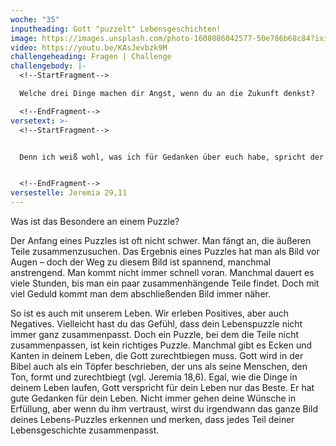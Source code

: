 ```yaml
---
woche: "35"
inputheading: Gott "puzzelt" Lebensgeschichten!
image: https://images.unsplash.com/photo-1608086042577-50e786b68c84?ixid=MXwxMjA3fDB8MHxwaG90by1wYWdlfHx8fGVufDB8fHw%3D&ixlib=rb-1.2.1&auto=format&fit=crop&w=1350&q=80
video: https://youtu.be/KAsJevbzk9M
challengeheading: Fragen | Challenge
challengebody: |-
  <!--StartFragment-->

  Welche drei Dinge machen dir Angst, wenn du an die Zukunft denkst?

  <!--EndFragment-->
versetext: >-
  <!--StartFragment-->


  Denn ich weiß wohl, was ich für Gedanken über euch habe, spricht der HERR: Gedanken des Friedens und nicht des Leides, dass ich euch gebe das Ende, des ihr wartet.


  <!--EndFragment-->
versestelle: Jeremia 29,11
---
```

<!--StartFragment-->

Was ist das Besondere an einem Puzzle?

Der Anfang eines Puzzles ist oft nicht schwer. Man fängt an, die äußeren Teile zusammenzusuchen. Das Ergebnis eines Puzzles hat man als Bild vor Augen – doch der Weg zu diesem Bild ist spannend, manchmal anstrengend. Man kommt nicht immer schnell voran. Manchmal dauert es viele Stunden, bis man ein paar zusammenhängende Teile findet. Doch mit viel Geduld kommt man dem abschließenden Bild immer näher.

So ist es auch mit unserem Leben. Wir erleben Positives, aber auch Negatives. Vielleicht hast du das Gefühl, dass dein Lebenspuzzle nicht immer ganz zusammenpasst. Doch ein Puzzle, bei dem die Teile nicht zusammenpassen, ist kein richtiges Puzzle. Manchmal gibt es Ecken und Kanten in deinem Leben, die Gott zurechtbiegen muss. Gott wird in der Bibel auch als ein Töpfer beschrieben, der uns als seine Menschen, den Ton, formt und zurechtbiegt (vgl. Jeremia 18,6). Egal, wie die Dinge in deinem Leben laufen, Gott verspricht für dein Leben nur das Beste. Er hat gute Gedanken für dein Leben. Nicht immer gehen deine Wünsche in Erfüllung, aber wenn du ihm vertraust, wirst du irgendwann das ganze Bild deines Lebens-Puzzles erkennen und merken, dass jedes Teil deiner Lebensgeschichte zusammenpasst.

<!--EndFragment-->